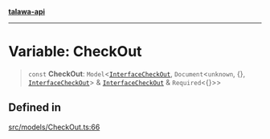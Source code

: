 [**talawa-api**](../../../README.md)

***

# Variable: CheckOut

> `const` **CheckOut**: `Model`\<[`InterfaceCheckOut`](../interfaces/InterfaceCheckOut.md), `Document`\<`unknown`, \{\}, [`InterfaceCheckOut`](../interfaces/InterfaceCheckOut.md)\> & [`InterfaceCheckOut`](../interfaces/InterfaceCheckOut.md) & `Required`\<\{\}\>\>

## Defined in

[src/models/CheckOut.ts:66](https://github.com/Suyash878/talawa-api/blob/b5a9d8b4a1ea678a3d6f5b710b3721f91a3052fc/src/models/CheckOut.ts#L66)
